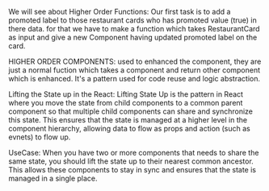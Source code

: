 We will see about Higher Order Functions:
Our first task is to add a promoted label to those restaurant cards who has promoted value (true) in there data. for that we have to make a function which takes RestaurantCard as input and give a new Component having updated promoted label on the card.

HIGHER ORDER COMPONENTS:
used to enhanced the component, they are just a normal fuction which takes a component and return other component which is enhanced. It's a pattern used for code reuse and logic abstraction.

Lifting the State up in the React:
Lifting State Up is the pattern in React where you move the state from child components to a common parent component so that multiple child components can share and synchronize this state. This ensures that the state is managed at a higher level in the component hierarchy, allowing data to flow as props and action (such as evnets) to flow up.

UseCase:
When you have two or more components that needs to share the same state, you should lift the state up to their nearest common ancestor. This allows these components to stay in sync and ensures that the state is managed in a single place.